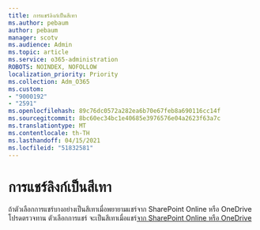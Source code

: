 ```yaml
---
title: การแชร์ลิงก์เป็นสีเทา
ms.author: pebaum
author: pebaum
manager: scotv
ms.audience: Admin
ms.topic: article
ms.service: o365-administration
ROBOTS: NOINDEX, NOFOLLOW
localization_priority: Priority
ms.collection: Adm_O365
ms.custom:
- "9000192"
- "2591"
ms.openlocfilehash: 89c76dc0572a282ea6b70e67feb8a690116cc14f
ms.sourcegitcommit: 8bc60ec34bc1e40685e3976576e04a2623f63a7c
ms.translationtype: MT
ms.contentlocale: th-TH
ms.lasthandoff: 04/15/2021
ms.locfileid: "51832581"
---
```

# <a name="sharing-links-are-grayed-out"></a>การแชร์ลิงก์เป็นสีเทา

ถ้าตัวเลือกการแชร์บางอย่างเป็นสีเทาเมื่อพยายามแชร์จาก SharePoint Online หรือ OneDrive โปรดตรวจทาน ตัวเลือกการแชร์ จะเป็นสีเทาเมื่อแชร์[จาก SharePoint Online หรือ OneDrive](https://docs.microsoft.com/sharepoint/support/administration/sharing-options-grayed-out-when-sharing-from-sharepoint-online-or-onedrive)

